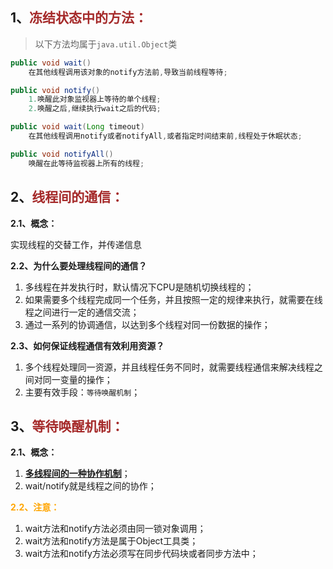 ## 1、<span style="color:brown">冻结状态中的方法：</span>

> 以下方法均属于`java.util.Object`类

```java
public void wait()
    在其他线程调用该对象的notify方法前,导致当前线程等待;
```

```java
public void notify()
    1.唤醒此对象监视器上等待的单个线程;
	2.唤醒之后,继续执行wait之后的代码;
```

```java
public void wait(Long timeout)
    在其他线程调用notify或者notifyAll,或者指定时间结束前,线程处于休眠状态;
```

```java
public void notifyAll()
    唤醒在此等待监视器上所有的线程;
```



## 2、<span style="color:brown">线程间的通信：</span>

**2.1、概念：**

 实现线程的交替工作，并传递信息

**2.2、为什么要处理线程间的通信？**

1. 多线程在并发执行时，默认情况下CPU是随机切换线程的；
2. 如果需要多个线程完成同一个任务，并且按照一定的规律来执行，就需要在线程之间进行一定的通信交流；
3. 通过一系列的协调通信，以达到多个线程对同一份数据的操作；

**2.3、如何保证线程通信有效利用资源？**

1. 多个线程处理同一资源，并且线程任务不同时，就需要线程通信来解决线程之间对同一变量的操作；
2. 主要有效手段：`等待唤醒机制`；



## 3、<span style="color:brown">等待唤醒机制：</span>

**2.1、概念：**

1. <u>**多线程间的一种协作机制**</u>；
2. wait/notify就是线程之间的协作；

<span style="color:orange">**2.2、注意：**</span>

1. wait方法和notify方法必须由同一锁对象调用；
2. wait方法和notify方法是属于Object工具类；
3. wait方法和notify方法必须写在同步代码块或者同步方法中；
